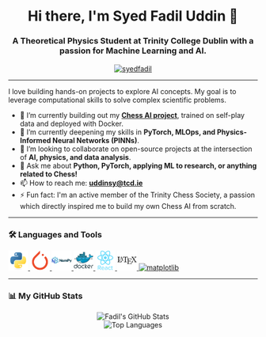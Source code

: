 <h1 align="center">Hi there, I'm Syed Fadil Uddin 👋</h1>
<h3 align="center">A Theoretical Physics Student at Trinity College Dublin with a passion for Machine Learning and AI.</h3>

<p align="center">
  <a href="https://www.linkedin.com/in/syed-fadil-uddin-081417268/" target="blank"><img align="center" src="https://img.shields.io/badge/LinkedIn-0077B5?style=for-the-badge&logo=linkedin&logoColor=white" alt="syedfadil" /></a>
</p>

---

I love building hands-on projects to explore AI concepts. My goal is to leverage computational skills to solve complex scientific problems.

- 🔭 I’m currently building out my **[Chess AI project](https://github.com/fadil-uddin/Chess-AI)**, trained on self-play data and deployed with Docker.
- 🌱 I’m currently deepening my skills in **PyTorch, MLOps, and Physics-Informed Neural Networks (PINNs)**.
- 👯 I’m looking to collaborate on open-source projects at the intersection of **AI, physics, and data analysis**.
- 💬 Ask me about **Python, PyTorch, applying ML to research, or anything related to Chess!**
- 📫 How to reach me: **uddinsy@tcd.ie**
- ⚡ Fun fact: I'm an active member of the Trinity Chess Society, a passion which directly inspired me to build my own Chess AI from scratch.

---

### 🛠️ Languages and Tools

<p align="left">
  <a href="https://www.python.org" target="_blank" rel="noreferrer">
    <img src="https://raw.githubusercontent.com/devicons/devicon/master/icons/python/python-original.svg" alt="python" width="40" height="40"/>
  </a>
  <a href="https://pytorch.org/" target="_blank" rel="noreferrer">
    <img src="https://raw.githubusercontent.com/devicons/devicon/master/icons/pytorch/pytorch-original.svg" alt="pytorch" width="40" height="40"/>
  </a>
  <a href="https://numpy.org/" target="_blank" rel="noreferrer">
    <img src="https://raw.githubusercontent.com/devicons/devicon/master/icons/numpy/numpy-original-wordmark.svg" alt="numpy" width="40" height="40"/>
  </a>
  <a href="https://www.docker.com/" target="_blank" rel="noreferrer">
    <img src="https://raw.githubusercontent.com/devicons/devicon/master/icons/docker/docker-original-wordmark.svg" alt="docker" width="40" height="40"/>
  </a>
  <a href="https://reactjs.org/" target="_blank" rel="noreferrer">
    <img src="https://raw.githubusercontent.com/devicons/devicon/master/icons/react/react-original-wordmark.svg" alt="react" width="40" height="40"/>
  </a>
  <a href="https://www.latex-project.org/" target="_blank" rel="noreferrer">
    <img src="https://raw.githubusercontent.com/devicons/devicon/master/icons/latex/latex-original.svg" alt="latex" width="40" height="40"/>
  </a>
  <a href="https://matplotlib.org/" target="_blank" rel="noreferrer">
    <img src="https://camo.githubusercontent.com/062da6ce5fb93642345098863f899b8673752601723521a0a55227d115223e7f/68747470733a2f2f696d672e736869656c64732e696f2f62616467652f4d6174706c6f746c69622d2532333234314433362e7376673f7374796c653d666f722d7468652d6261646765266c6f676f3d4d6174706c6f746c6962266c6f676f436f6c6f723d464646464646" alt="matplotlib" />
  </a>
</p>

---

### 📊 My GitHub Stats

<p align="center">
  <img src="https://github-readme-stats.vercel.app/api?username=fadil-uddin&show_icons=true&theme=tokyonight&rank_icon=github" alt="Fadil's GitHub Stats" />
  <br/>
  <img src="https://github-readme-stats.vercel.app/api/top-langs/?username=fadil-uddin&layout=compact&theme=tokyonight" alt="Top Languages" />
</p>
